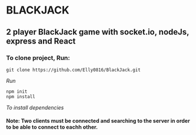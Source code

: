 # **BLACKJACK**

## 2 player BlackJack game with socket.io, nodeJs, express and React


### **To clone project, Run:** 
```
git clone https://github.com/Elly0816/BlackJack.git
```


*Run*

```
npm init
npm install
```

*To install dependencies*


#### Note: Two clients must be connected and searching to the server in order to be able to connect to eachh other. 






